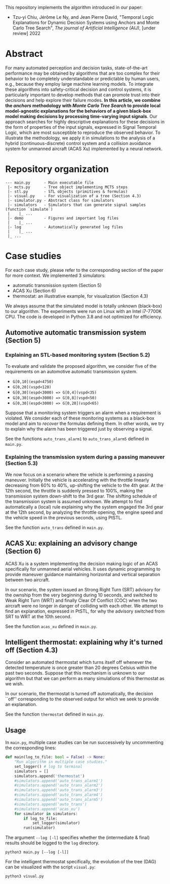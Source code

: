 This repository implements the algorithm introduced in our paper:
- Tzu-yi Chiu, Jérôme Le Ny, and Jean Pierre David, 
"Temporal Logic Explanations for Dynamic Decision Systems using 
Anchors and Monte Carlo Tree Search", 
*The journal of Artificial Intelligence (AIJ)*, 
[under review] 2022

# Abstract

For many automated perception and decision tasks, state-of-the-art 
performance may be obtained by algorithms that are too complex for 
their behavior to be completely understandable or predictable by human 
users, e.g., because they employ large machine learning models.
To integrate these algorithms into safety-critical decision and control 
systems, it is particularly important to develop methods that can 
promote trust into their decisions and help explore their failure modes.
**In this article, we combine the *anchors* methodology with 
*Monte Carlo Tree Search* to provide local model-agnostic explanations 
for the behaviors of a given black-box model making decisions by 
processing time-varying input signals**. 
Our approach searches for highly descriptive explanations for these 
decisions in the form of properties of the input signals, expressed in 
Signal Temporal Logic, which are most susceptible to reproduce the 
observed behavior. 
To illustrate the methodology, we apply it in simulations to the 
analysis of a hybrid (continuous-discrete) control system and a 
collision avoidance system for unmanned aircraft (ACAS Xu) implemented 
by a neural network.

# Repository organization

```
--- main.py      - Main executable file 
 |- mcts.py      - Tree object implementing MCTS steps 
 |- stl.py       - STL objects (primitives & formulas)
 |- visual.py    - For visualization of a tree (Section 4.3) 
 |- simulator.py - Abstract class for simulators
 |- simulators   - Simulators that can generate signal samples (function `simulate`)
 |    |_ ...
 |- demo         - Figures and important log files
 |    |_ ...
 |- log          - Automatically generated log files
 |    |_ ...
 |_ ...
```

# Case studies

For each case study, please refer to the corresponding section of the 
paper for more context.
We implemented 3 simulators:
- automatic transmission system (Section 5)
- ACAS Xu (Section 6)
- thermostat: an illustrative example, for visualization (Section 4.3)

We always assume that the simulated model is totally unknown (black-box) 
to our algorithm. 
The experiments were run on Linux with an Intel i7-7700K CPU.
The code is developed in Python 3.8 and not optimized for efficiency.

## Automotive automatic transmission system (Section 5)

### Explaining an STL-based monitoring system (Section 5.2)

To evaluate and validate the proposed algorithm, we consider five of 
the requirements on an automotive automatic transmission system.
- `G[0,10](espd<4750)` 
- `G[0,20](vspd<120)`
- `G[0,30](espd<3000) => G[0,4](vspd<35)`
- `G[0,30](espd<3000) => G[0,8](vspd<50)`
- `G[0,30](espd<3000) => G[0,20](vspd<65)`

Suppose that a monitoring system triggers an alarm when a requirement is 
violated. 
We consider each of these monitoring systems as a black-box model and 
aim to *recover* the formulas defining them.
In other words, we try to explain why the alarm has been triggered just 
by observing a signal. 

See the functions `auto_trans_alarm1` to `auto_trans_alarm5` defined in 
`main.py`.

### Explaining the transmission system during a passing maneuver (Section 5.3)

We now focus on a scenario where the vehicle is performing a passing 
maneuver. 
Initially the vehicle is accelerating with the throttle linearly 
decreasing from 60% to 40%, up-shifting the vehicle to the 4th gear. 
At the 12th second, the throttle is suddenly pressed to 100%,
making the transmission system down-shift to the 3rd gear.
The shifting schedule of the transmission system is assumed unknown. 
We attempt to find automatically a (local) rule explaining why the 
system engaged the 3rd gear at the 12th second, by analyzing the 
throttle opening, the engine speed and the vehicle speed in the 
previous seconds, using PtSTL.

See the function `auto_trans` defined in `main.py`.

## ACAS Xu: explaining an advisory change (Section 6)

ACAS Xu is a system implementing the decision making logic of an ACAS 
specifically for unmanned aerial vehicles. 
It uses dynamic programming to provide maneuver guidance maintaining 
horizontal and vertical separation between two aircraft.

In our scenario, the system issued an Strong Right Turn (SRT) advisory 
for the ownship from the very beginning during 10 seconds, and switched 
to Weak Right Turn (WRT) and finally Clear Of Conflict (COC) when the 
two aircraft were no longer in danger of colliding with each other. 
We attempt to find an explanation, expressed in PtSTL, for why the 
advisory switched from SRT to WRT at the 10th second.

See the function `acas_xu` defined in `main.py`.

## Intelligent thermostat: explaining why it's turned off (Section 4.3)

Consider an automated thermostat which turns itself off whenever the 
detected temperature is once greater than 20 degrees Celsius within 
the past two seconds. 
Suppose that this mechanism is unknown to our algorithm but that we can 
perform as many simulations of this thermostat as we wish. 

In our scenario, the thermostat is turned off automatically, the 
decision ``off'' corresponding to the observed output for which we seek 
to provide an explanation.

See the function `thermostat` defined in `main.py`.

## Usage

In `main.py`, multiple case studies can be run successively by 
uncommenting the corresponding lines:
```python
def main(log_to_file: bool = False) -> None:
    "Run algorithm in multiple case studies."
    set_logger() # log to terminal
    simulators = []
    simulators.append('thermostat')
    #simulators.append('auto_trans_alarm1')
    #simulators.append('auto_trans_alarm2')
    #simulators.append('auto_trans_alarm3')
    #simulators.append('auto_trans_alarm4')
    #simulators.append('auto_trans_alarm5')
    #simulators.append('auto_trans')
    #simulators.append('acas_xu')
    for simulator in simulators:
        if log_to_file:
            set_logger(simulator)
        run(simulator)
```

The argument `--log [-l]` specifies whether the (intermediate & final)
results should be logged to the `log` directory.
```
python3 main.py [--log [-l]]
```

For the intelligent thermostat specifically, the evolution of the tree 
(DAG) can be visualized with the script `visual.py`:
```
python3 visual.py
```
